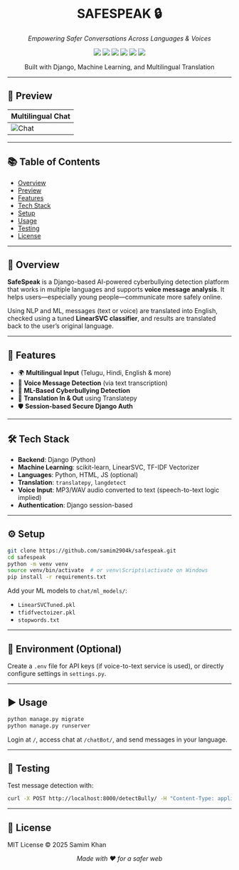 <h1 align="center">SAFESPEAK 🔒</h1>
<p align="center"><i>Empowering Safer Conversations Across Languages & Voices</i></p>

<p align="center">
  <img src="https://img.shields.io/badge/Django-092E20?style=flat-square&logo=django&logoColor=white" />
  <img src="https://img.shields.io/badge/Python-3776AB?style=flat-square&logo=python&logoColor=white" />
  <img src="https://img.shields.io/badge/Scikit--Learn-F7931E?style=flat-square&logo=scikit-learn&logoColor=white" />
  <img src="https://img.shields.io/badge/Translatepy-FFCC00?style=flat-square&logo=google-translate&logoColor=black" />
  <img src="https://img.shields.io/badge/Voice_Messages-MP3-blue?style=flat-square&logo=airplayaudio&logoColor=white" />
  <img src="https://img.shields.io/badge/Multilingual-AI-green?style=flat-square&logo=googletranslate&logoColor=white" />
</p>

<p align="center">Built with Django, Machine Learning, and Multilingual Translation</p>

---

## 📸 Preview

| Multilingual Chat |
|-------------------|
| ![Chat](./screenshots/chat.png) |

---

## 📚 Table of Contents

- [Overview](#overview)
- [Preview](#preview)
- [Features](#features)
- [Tech Stack](#tech-stack)
- [Setup](#setup)
- [Usage](#usage)
- [Testing](#testing)
- [License](#license)

---

## 🧾 Overview

**SafeSpeak** is a Django-based AI-powered cyberbullying detection platform that works in multiple languages and supports **voice message analysis**. It helps users—especially young people—communicate more safely online.

Using NLP and ML, messages (text or voice) are translated into English, checked using a tuned **LinearSVC classifier**, and results are translated back to the user’s original language.

---

## 🚀 Features

- 🌍 **Multilingual Input** (Telugu, Hindi, English & more)
- 🎤 **Voice Message Detection** (via text transcription)
- 🧠 **ML-Based Cyberbullying Detection**
- 🔄 **Translation In & Out** using Translatepy
- 🛡️ **Session-based Secure Django Auth**

---

## 🛠️ Tech Stack

- **Backend**: Django (Python)
- **Machine Learning**: scikit-learn, LinearSVC, TF-IDF Vectorizer
- **Languages**: Python, HTML, JS (optional)
- **Translation**: `translatepy`, `langdetect`
- **Voice Input**: MP3/WAV audio converted to text (speech-to-text logic implied)
- **Authentication**: Django session-based

---

## ⚙️ Setup

```bash
git clone https://github.com/samim2904k/safespeak.git
cd safespeak
python -m venv venv
source venv/bin/activate  # or venv\Scripts\activate on Windows
pip install -r requirements.txt
```

Add your ML models to `chat/ml_models/`:

- `LinearSVCTuned.pkl`
- `tfidfvectoizer.pkl`
- `stopwords.txt`

---

## 📁 Environment (Optional)

Create a `.env` file for API keys (if voice-to-text service is used), or directly configure settings in `settings.py`.

---

## ▶️ Usage

```bash
python manage.py migrate
python manage.py runserver
```

Login at `/`, access chat at `/chatBot/`, and send messages in your language.

---

## 🧪 Testing

Test message detection with:

```bash
curl -X POST http://localhost:8000/detectBully/ -H "Content-Type: application/json" -d '{"message": "your test text"}'
```

---

## 📄 License

MIT License © 2025 Samim Khan

<p align="center"><i>Made with ❤️ for a safer web</i></p>
